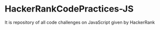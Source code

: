 # HackerRankCodePractices-JS
It is repository of all code challenges on JavaScript given by HackerRank 
